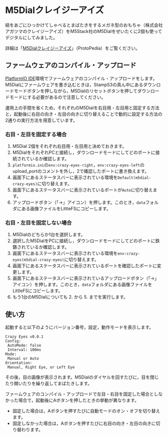 # M5Dialクレイジーアイズ

紐をあごにひっかけてしゃべるとまばたきをするメガネ型のおもちゃ（株式会社アガツマのクレイジーアイズ）をM5Stack社のM5Dialをぜいたくに2個も使ってデジタルにしてみました。

詳細は「[M5Dialクレイジーアイズ](https://protopedia.net/prototype/4810)」（ProtoPedia）をご覧ください。

## ファームウェアのコンパイル・アップロード

[PlatformIO IDE](https://platformio.org/platformio-ide)環境でファームウェアのコンパイル・アップロードをします。
M5Dialにファームウェアを書き込むときは，StampS3の真ん中にあるダウンロードモードボタンを押しながら，M5Dialのリセットボタンを押してダウンロードモードにする必要があるので注意してください。


運用上の手間を省くため，それぞれのM5Dialを右目用・左目用と固定する方法と，起動後に右目の向き・左目の向きに切り替えることで動的に設定する方法の2通りの実行方法を用意しています。

### 右目・左目を固定する場合

1. M5Dial 2個をそれぞれ右目用・左目用と決めておきます。
2. M5DialをそれぞれPCと接続し，ダウンロードモードにしてどのポートに接続されているか確認します。
3. `platformio.ini`の`env:crazy-eyes-right`，`env:crazy-eyes-left`のupload_portのコメントを外し，2で確認したポートに書き換えます。
4. 画面下にあるステータスバーに表示されている環境を`Default(m5dial-crazy-eyes)`に切り替えます。
5. 画面下にあるステータスバーに表示されているポートが`Auto`に切り替えます。
6. アップロードボタン（「→」アイコン）を押します。このとき，`data`フォルダにある画像ファイルをLittleFSにコピーします。

### 右目・左目を固定しない場合

1. M5Dialのどちらか1台を選択します。
2. 選択したM5DialをPCに接続し，ダウンロードモードにしてどのポートに鉄鏃されているか確認します。
3. 画面下にあるステータスバーに表示されている環境を`env:crazy-eyes(m5dial-crasy-eyes)`に切り替えます。
4. 画面下にあるステータスバーに表示されているポートを確認したポートに変更します。
5. 画面下にあるステータスバーに表示されているアップロードボタン（「→」アイコン）を押します。このとき，`data`フォルダにある画像ファイルをLittleFSにコピーします。
6. もう1台のM5Dialについても 2. から 5. までを実行します。

## 使い方

起動すると以下のようにバージョン番号，設定，動作モードを表示します。

```
Crazy Eyes v0.0.1
Config:
 AutoMode: false
 Interval: 100ms
Mode:
 Manual or Auto
Orientation:
 Manual, Right Eye, or Left Eye
```

その後，目の画像が表示されます。M5Dialのダイヤルを回すたびに，目を閉じたり開いたりを繰り返してまばたきします。

ファームウェアのコンパイル・アップロードで左目・右目を固定した場合としなかった場合で，起動後にAボタンを押したときの挙動が異なります。

* 固定した場合は，Aボタンを押すたびに自動モードのオン・オフを切り替えます。
* 固定しなかった場合は，Aボタンを押すたびに右目の向き・左目の向きに切り替わります。
